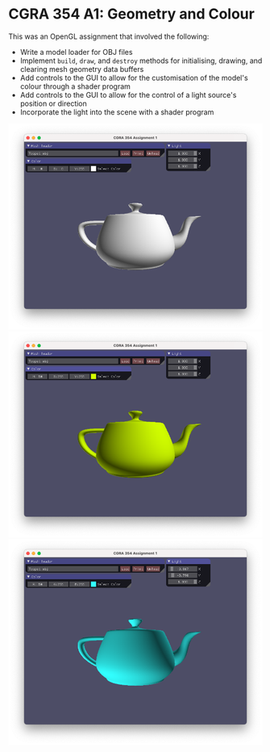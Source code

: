 # CGRA 354 A1: Geometry and Colour

This was an OpenGL assignment that involved the following:
- Write a model loader for OBJ files
- Implement `build`, `draw`, and `destroy` methods for initialising, drawing, and clearing mesh geometry data buffers
- Add controls to the GUI to allow for the customisation of the model's colour through a shader program
- Add controls to the GUI to allow for the control of a light source's position or direction
- Incorporate the light into the scene with a shader program

![The initial scene](./initial-scene.png)
![With a different colour](./yellow.png)
![With a different light position](./blue-bottom-light.png)

